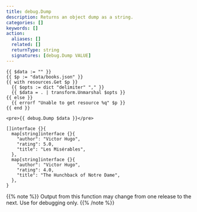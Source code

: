 ```yaml
---
title: debug.Dump
description: Returns an object dump as a string.
categories: []
keywords: []
action:
  aliases: []
  related: []
  returnType: string
  signatures: [debug.Dump VALUE]
---
```


```go-html-template
{{ $data := "" }}
{{ $p := "data/books.json" }}
{{ with resources.Get $p }}
  {{ $opts := dict "delimiter" "," }}
  {{ $data = . | transform.Unmarshal $opts }}
{{ else }}
  {{ errorf "Unable to get resource %q" $p }}
{{ end }}
```

```go-html-template
<pre>{{ debug.Dump $data }}</pre>
```

```text
[]interface {}{
  map[string]interface {}{
    "author": "Victor Hugo",
    "rating": 5.0,
    "title": "Les Misérables",
  },
  map[string]interface {}{
    "author": "Victor Hugo",
    "rating": 4.0,
    "title": "The Hunchback of Notre Dame",
  },
}
```

{{% note %}}
Output from this function may change from one release to the next. Use for debugging only.
{{% /note %}}
